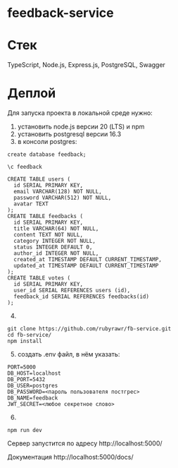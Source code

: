 # feedback-service

# Стек

TypeScript, Node.js, Express.js, PostgreSQL, Swagger

# Деплой
Для запуска проекта в локальной среде нужно:
1) установить node.js версии 20 (LTS) и npm
2) установить postgresql версии 16.3
3) в консоли postgres:
```
create database feedback;
```
```
\c feedback
```
```
CREATE TABLE users (
  id SERIAL PRIMARY KEY,
  email VARCHAR(128) NOT NULL,
  password VARCHAR(512) NOT NULL,
  avatar TEXT
);
CREATE TABLE feedbacks (
  id SERIAL PRIMARY KEY,
  title VARCHAR(64) NOT NULL,
  content TEXT NOT NULL,
  category INTEGER NOT NULL,
  status INTEGER DEFAULT 0,
  author_id INTEGER NOT NULL,
  created_at TIMESTAMP DEFAULT CURRENT_TIMESTAMP,
  updated_at TIMESTAMP DEFAULT CURRENT_TIMESTAMP
);
CREATE TABLE votes (
  id SERIAL PRIMARY KEY,
  user_id SERIAL REFERENCES users (id),
  feedback_id SERIAL REFERENCES feedbacks(id)
);
```
4) 
```
git clone https://github.com/rubyrawr/fb-service.git
cd fb-service/
npm install
```
5) создать .env файл, в нём указать:
```
PORT=5000
DB_HOST=localhost
DB_PORT=5432
DB_USER=postgres
DB_PASSWORD=<пароль пользователя постгрес>
DB_NAME=feedback
JWT_SECRET=<любое секретное слово>
```

6)
```
npm run dev
```
Сервер запустится по адресу http://localhost:5000/

Документация http://localhost:5000/docs/
